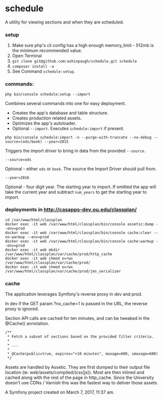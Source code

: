 schedule
========

A utility for viewing sections and when they are scheduled.

### setup

1. Make sure php's cli config has a high enough memory_limit - 512mb is the minimum recommended value.
2. Open Terminal
3. `git clone git@github.com:ashinpaugh/schedule.git schedule`
4. `composer install -a`
5. See Command `schedule:setup`.

### commands:
    php bin/console schedule:setup --import

Combines several commands into one for easy deployment.

- Creates the app's database and table structure.
- Creates production related assets.
- Optimizes the app's autoloader.
- Optional `--import`. Executes `schedule:import` if present.

````
php bin/console schedule:import -n --purge-with-truncate --no-debug --source=(ods/book) --year=2015
````

Triggers the import driver to bring in data from the provided `--source`.

`--source=ods`

Optional - either `ods` or `book`. The source the Import Driver should pull from.

`--year=2016`

Optional - four digit year. The starting year to import. If omitted the app will
take the current year and subtract `num_years` to get the starting year to import.


### deployments in http://casapps-dev.ou.edu/classplan/

````
cd /var/www/html/classplan
docker exec -it web /var/www/html/classplan/bin/console assetic:dump --env=prod
docker exec -it web /var/www/html/classplan/bin/console cache:clear --no-warmup --env=prod
docker exec -it web /var/www/html/classplan/bin/console cache:warmup --env=prod
docker exec -it web mkdir /var/www/html/classplan/var/cache/prod/http_cache
docker exec -it web chmod o=rwx /var/www/html/classplan/var/cache/prod/
docker exec -it web chmod o=rwx /var/www/html/classplan/var/cache/prod/jms_serializer
````


### cache
The application leverages Symfony's reverse proxy in dev and prod.

In dev if the GET param ?no_cache=1 is passed in the URL, the reverse proxy is ignored.  

Section API calls are cached for ten minutes, and can be tweaked  in the @Cache() annotation.

    /**
     * Fetch a subset of sections based on the provided filter criteria.
     * 
     * ...
     *
     * @Cache(public=true, expires="+10 minutes", maxage=600, smaxage=600)
     */

Assets are handled by Assetic. They are first dumped to their output file location (ie: web/assets/compiled/(css|js)).
Most are then inlined and cached along with the rest of the page in http_cache.
Since the University doesn't use CDNs / Varnish this was the fastest way to deliver those assets.


A Symfony project created on March 7, 2017, 11:37 am.
